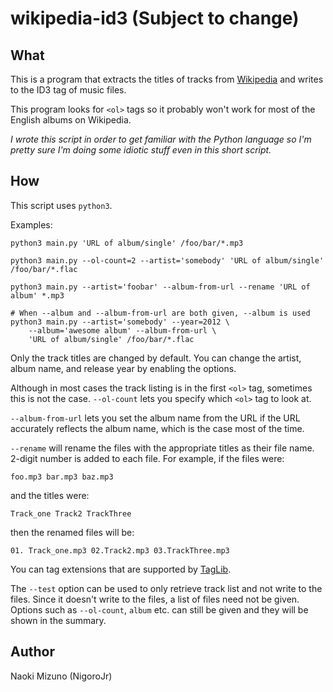 # wikipedia-id3 (Subject to change)

## What
This is a program that extracts the titles of tracks from
[Wikipedia](http://en.wikipedia.org) and writes to the ID3 tag of music files.

This program looks for `<ol>` tags so it probably won't work for most of the
English albums on Wikipedia.

*I wrote this script in order to get familiar with the Python language so I'm
pretty sure I'm doing some idiotic stuff even in this short script.*

## How
This script uses `python3`.

Examples:

    python3 main.py 'URL of album/single' /foo/bar/*.mp3

    python3 main.py --ol-count=2 --artist='somebody' 'URL of album/single' /foo/bar/*.flac

    python3 main.py --artist='foobar' --album-from-url --rename 'URL of album' *.mp3

    # When --album and --album-from-url are both given, --album is used
    python3 main.py --artist='somebody' --year=2012 \
        --album='awesome album' --album-from-url \
        'URL of album/single' /foo/bar/*.flac

Only the track titles are changed by default. You can change the artist, album
name, and release year by enabling the options.

Although in most cases the track listing is in the first `<ol>` tag,
sometimes this is not the case. `--ol-count` lets you specify which
`<ol>` tag to look at.

`--album-from-url` lets you set the album name from the URL if the URL
accurately reflects the album name, which is the case most of the time.

`--rename` will rename the files with the appropriate titles as their file
name. 2-digit number is added to each file. For example, if the files were:

    foo.mp3 bar.mp3 baz.mp3

and the titles were:

    Track_one Track2 TrackThree

then the renamed files will be:

    01. Track_one.mp3 02.Track2.mp3 03.TrackThree.mp3

You can tag extensions that are supported by [TagLib](http://taglib.github.io/).

The `--test` option can be used to only retrieve track list and not write to
the files. Since it doesn't write to the files, a list of files need not be
given. Options such as `--ol-count`, `album` etc. can still be given and they
will be shown in the summary.

## Author
Naoki Mizuno (NigoroJr)

